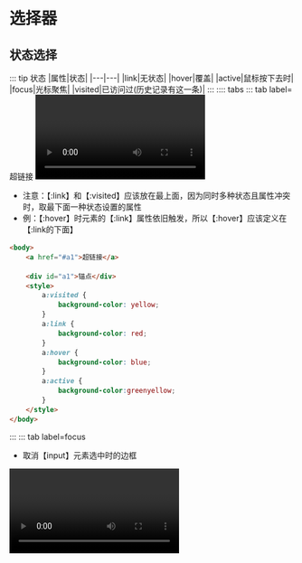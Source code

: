 # 选择器
## 状态选择
::: tip 状态
|属性|状态|
|---|---|
|link|无状态|
|hover|覆盖|
|active|鼠标按下去时|
|focus|光标聚焦|
|visited|已访问过(历史记录有这一条)|
:::
:::: tabs
::: tab label=超链接
<video src="./assets/csslinkvisited.mp4" style="width:300px;" controls />


* 注意：【:link】和【:visited】应该放在最上面，因为同时多种状态且属性冲突时，取最下面一种状态设置的属性
* 例：【:hover】时元素的【:link】属性依旧触发，所以【:hover】应该定义在【:link的下面】
```html
<body>
    <a href="#a1">超链接</a>

    <div id="a1">锚点</div>
    <style>
        a:visited {
            background-color: yellow;
        }
        a:link {
            background-color: red;
        }
        a:hover {
            background-color: blue;
        }
        a:active {
            background-color:greenyellow;
        }
    </style>
</body>
```
:::
::: tab label=focus
* 取消【input】元素选中时的边框  
<video src="./assets/inputfocus.mp4" style="width:300px;" controls />

```html{6-8}
<body>
    <input type="text" id="input1">
    <input type="text" id="input2">

    <style>
        #input1:focus {
            outline: none;
        }
    </style>
</body>
```
:::
::::
## 关联选择器
::: tip 
|选择器|选择元素|
|---|---|
|交集：【p标签】且【.left】|p.left|
|后代：【p标签】内的【.left】|p .left【空格分开】|
|并集：【p标签】和【.left】|p,.left|
|子代|p>.left|
|所有弟弟|p~.left|
|下一个弟弟|p+.left|
:::
:::: tabs
::: tab label=交集/后代/并集
<img src="./assets/cssjiaojixuanzeqi.png" style="width:400px;">

```html
<body>
    <p class="left">
        p且left
        <span class="left">p的儿子 left</span>
    </p>
    
    <span class="left">p的兄弟 left</span>

    <style>
        /* 交集选择器，p 且 left */
        p.left {
            color: red;
        }

        /* 后代选择器，p 的后代 left */
        p .left {
            color: green;
        }

        /* 并集选择器，p 和 left */
        p,.left {
            background-color: rgb(253, 224, 162);
        }
    </style>
</body>
```
:::
::: tab label=子代/兄弟
<img src="./assets/guanxixuanzeqi.png" style="width:300px;">

```html{4-10}
<body>
    <div class="big-brother">哥哥</div>
    
    <div class="me">
        我
        <div class="child">
            儿子
            <div>孙子</div>
        </div>
    </div>
    
    <div class="brother">弟弟</div>

    <div class="sister">妹妹</div>


    <style>
        /* 下一个弟弟 */
        .me+div{
            background-color: red;
        }

        /* 所有弟弟 */
        .me~div {
            font-size: 25px;
        }

        /* 儿子 */
        .me>div {
            border: #333 solid 1px;
        }
    </style>
</body>
```
:::
::::
## 属性选择器
::: tip 属性选择器
* 元素拥有某个属性时选择，【css scope原理】
```css
[property] {}
```
:::
:::: tabs
::: tab label=属性选择器
<img src="./assets/shuxingxuanzeqi.png" style="width:400px;">

```html
<body>
    <div>tag选择器</div>
    <div class="box">普通class选择器</div>
    <div class="box" data-hash123>class配属性选择器</div>


    <style>
        div {
            background-color: red;
        }
        .box {
            background-color: yellow;
        }
        .box[data-hash123] {
            background-color: green;
        }
    </style>
</body>
```
:::
::::
## 正则属性选择器
::: tip 正则匹配属性
|选择器|含义|
|---|---|
|[id^=my]|id以my开头|
|[data$=box]|data以box结尾|
|[id*=container]|id包含container|
:::
:::: tabs
::: tab label=示例
<img src="./assets/shuxingzhengze.png" style="width:300px;">

```html
<body>
    <div id="my-box">1</div>
    <div id="his-box">2</div>
    <div id="our-container">3</div>
    <div id="my-container">4</div>


    <style>
        div[id^=my] {
            background-color: red;
        }

        div[id$=container] {
            font-size: 40px;
        }

        div[id*=our] {
            color: pink;
        }
    </style>
</body>
```
:::
::::
## 结构化伪类选择器
::: tip 伪类
|选择元素|选择器|
|---|---|
|非选择器|li:not(.me)|
|独子|container:only-child|
|大儿子|:first-child|
|小儿子|:last-child|
|按序选择|:nth-child(3) / :nth-child(2N)|
|奇偶选择器|:nth-of-type(even) / :nth-of-type(odd)|
|空选择器|:empty|
|跳转目标选择器|:target|
:::
:::: tabs
::: tab label=非
* 本选择器且非内部选择器
<img src="./assets/feixuanzeqi.png" style="width:300px;">

```html{10}
<body>
    <ul class="father">
        <li class="big-brother">哥哥</li>
        <li class="me">我</li>
        <li class="brother">弟弟</li>
        <li class="sister">妹妹</li>
    </ul>

    <style>
        li:not(.me) {
            background-color: pink;
        }
    </style>
</body>
```
:::
::: tab label=独子
* 本标签是父标签的独子  
<img src="./assets/onlychild.png" style="width:300px;">

```html{9-11}
<body>
    <ul class="father">
        <li class="big-brother">哥哥</li>
        <li class="me">我</li>
        <li class="brother">弟弟</li>
        <li class="sister">妹妹</li>
    </ul>

    <ul class="father">
        <li>独子</li>
    </ul>

    <style>
        li:only-child {
            background-color: pink;
        }
    </style>
</body>
```
:::
::: tab label=大儿子/小儿子
* 本标签是父标签的大儿子/小儿子，独子的情况下都触发，取后面那一个定义的  
<img src="./assets/onlychild.png" style="width:300px;">

```html
<body>
    <ul class="father">
        <li class="big-brother">哥哥</li>
        <li class="me">我</li>
        <li class="brother">弟弟</li>
        <li class="sister">妹妹</li>
    </ul>

    <ul class="father">
        <li>独子</li>
    </ul>

    <style>
        li:first-child {
            background-color: pink;
        }

        li:last-child {
            background-color: red;
        }
    </style>
</body>
```
:::
::: tab label=按序选择
* 本标签是【父标签的第X个】，可以使用N作为正整数来做无限渲染 【N=0，1，2，3...】
>例：列表三种颜色循环渲染，第一个例外渲染成黑色  

<img src="./assets/xunhuanliebiao.png" style="width:300px;">

```html{16-24}
<body>
    <ul class="father">
        <li>1</li>
        <li>2</li>
        <li>3</li>
        <li>4</li>
        <li>5</li>
        <li>6</li>
        <li>7</li>
        <li>8</li>
        <li>9</li>
        <li>10</li>
    </ul>

    <style>
        li:nth-child(3N) {
            background-color: red;
        }
        li:nth-child(3N + 1) {
            background-color: pink;
        }
        li:nth-child(3N + 2) {
            background-color: yellow;
        }

        li:nth-child(1) {
            background-color: black;
        }
    </style>
</body>
```
:::
::: tab label=奇偶选择器
<img src="./assets/jiouxuanzeqi.png" style="width:300px;">

```html{16-21}
<body>
    <ul class="father">
        <li>1</li>
        <li>2</li>
        <li>3</li>
        <li>4</li>
        <li>5</li>
        <li>6</li>
        <li>7</li>
        <li>8</li>
        <li>9</li>
        <li>10</li>
    </ul>

    <style>
        li:nth-of-type(odd) {
            background-color: pink;
        }
        li:nth-of-type(even) {
            background-color: yellow;
        }
    </style>
</body>
```
:::
::: tab label=空选择器
* 本选择器且【没有内容和子标签】  
<img src="./assets/kongxuanzeqi.png" style="width:300px;">

```html{11-12}
<body>
    <ul class="father">
        <li>1</li>
        <li>2</li>
        <li>3</li>
        <li>4</li>
        <li>5</li>
        <li>6</li>
        <li>7</li>
        <li>8</li>
        <li><span></span></li>
        <li></li>
    </ul>

    <style>
        li:empty {
            background-color: pink;
        }
    </style>
</body>
```
:::
::: tab label=跳转目标选择器
* 本选择器且【作为超链接的跳转目标被触发时】  
<video src="./assets/targetxuanzeqi.mp4" style="width:300px;" controls/>

```html{18-20}
<body>
    <a href="#a1">超链接1</a>
    <a href="#a2">超链接2</a>
    
    <ul class="father">
        <li id="a1">1</li>
        <li>2</li>
        <li>3</li>
        <li>4</li>
        <li>5</li>
        <li>6</li>
        <li>7</li>
        <li>8</li>
        <li><span></span></li>
        <li></li>
    </ul>
    <style>
        li:target {
            background-color: pink;
        }
    </style>
</body>
```
:::
::::
## 伪元素
::: tip 伪元素
* 伪元素：是一个附加至选择器末的关键词，允许你对被选择元素的特定部分修改样式。
* 与伪类的区别：CSS 伪类 是添加到选择器的关键字，指定要选择的元素的【特殊状态】。

|伪元素|效果|
|---|---|
|after|选择器内末尾添加一个伪元素|
|before|选择器内开头添加一个伪元素|
|first-letter|块级元素的第一行的第一个字母|
|first-line|所选块级元素的第一行|
|marker|结构化标识符|
|placeholder|占位文本|
|selection|选中文本的样式自定义|
:::
:::: tabs
::: tab label=after/before
<img src="./assets/beforeafter.png" style="width:400px;">

```html{5-13}
<body>
    <p class="content">我是一段文章文章。。。</p>

    <style>
        .content::before {
            content: "hello~,";
            background-color: pink;
        }
        .content::after {
            content: "that is all~";
            background-color: yellow;
        }
    </style>
</body>
```
:::
::: tab label=first-letter
<img src="./assets/firstletter.png" style="width:250px;">

```html{13-15}
<body>
    <p class="content">
        我是一段文章文章。。。
        <br>
        我是第二行
    </p>

    <div class="content">
        我是一段文章文章。。。
    </div>

    <style>
        .content::first-letter {
            background-color: pink;
        }
    </style>
</body>
```
:::
::: tab label=first-line
<img src="./assets/firstline.png" style="width:250px;">

```html{13-15}
<body>
    <p class="content">
        我是一段文章文章。。。
        <br>
        我是第二行
    </p>

    <div class="content">
        我是一段文章文章。。。
    </div>

    <style>
        .content::first-line {
            background-color: pink;
        }
    </style>
</body>
```
:::
::: tab label=marker
* HTML默认的结构化标记增加自定义样式  
<img src="./assets/marker.png" style="width:250px;">

```html{15-17}
<body>
    <ul>
        <li>1</li>
        <li>2</li>
        <li>3</li>
        <li class="me">4</li>
        <li>5</li>
        <li>6</li>
        <li>7</li>
        <li>8</li>
        <li>9</li>
        <li>10</li>
    </ul>
    <style>
        .me::marker {
            color: red;
        }
    </style>
</body>
```
:::
::: tab label=placeholder
* HTML默认的结构化标记增加自定义样式  
<img src="./assets/placeholder.png" style="width:300px;">

```html{5-8}
<body>
    <input type="text" placeholder="默认占位符样式">
    <input type="text" class="mybox"placeholder="自定义占位符样式">
    <style>
        .mybox::placeholder {
            color: red;
            font-size: .7rem;
        }
    </style>
</body>
```
:::
::: tab label=selection
* 本选择器内，鼠标选中文本时自定义样式  
<video src="./assets/selection.mp4" style="width:300px;" controls/>

```html
<body>
    <p>我是文字我是文字我是文字</p>
    <div>我是文字我是文字我是文字</div>
    <style>
        p::selection {
            color: hotpink;
        }
    </style>
</body>
```
:::
::::